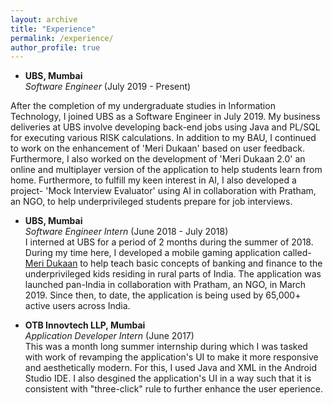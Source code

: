 ```yaml
---
layout: archive
title: "Experience"
permalink: /experience/
author_profile: true
---
```


- **UBS, Mumbai** <br/>
_Software Engineer_ (July 2019 - Present) <br/>

After the completion of my undergraduate studies in Information Technology, I joined UBS as a Software Engineer in July 2019. My business deliveries at UBS involve developing back-end jobs using Java and PL/SQL for executing various RISK calculations. In addition to my BAU, I continued to work on the enhancement of 'Meri Dukaan' based on user feedback. Furthermore, I also worked on the development of 'Meri Dukaan 2.0' an online and  multiplayer version of the application to help students learn from home. Furthermore, to fulfill my keen interest in AI, I also developed a project- 'Mock Interview Evaluator' using AI in collaboration with Pratham, an NGO, to help underprivileged students prepare for job interviews. 


- **UBS, Mumbai** <br/>
_Software Engineer Intern_ (June 2018 - July 2018) <br/>
I interned at UBS for a period of 2 months during the summer of 2018. During my time here, I developed a mobile gaming application called- [Meri Dukaan](https://play.google.com/store/apps/details?id=com.prathamubs.meridukan&hl=en_IN&gl=US) to help teach basic concepts of banking and finance to the underprivileged kids residing in rural parts of India. The application was launched pan-India in collaboration with Pratham, an NGO, in March 2019. Since then, to date, the application is being used by 65,000+ active users across India.


- **OTB Innovtech LLP, Mumbai** <br/>
_Application Developer Intern_ (June 2017) <br/>
This was a month long summer internship during which I was tasked with work of revamping the application's UI to make it more responsive and aesthetically modern. For this, I used Java and XML in the Android Studio IDE. I also desgined the application's UI in a way such that it is consistent with "three-click" rule to further enhance the user eperience.
